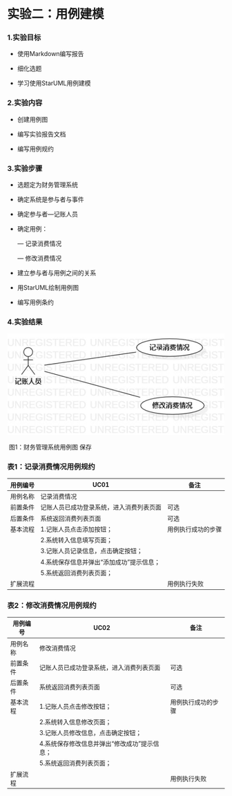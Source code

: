 # 实验二：用例建模

### 1.实验目标

- 使用Markdown编写报告

- 细化选题

- 学习使用StarUML用例建模

  

### 2.实验内容

- 创建用例图

- 编写实验报告文档

- 编写用例规约

  

### 3.实验步骤

- 选题定为财务管理系统

- 确定系统是参与者与事件

- 确定参与者—记账人员

- 确定用例：

  —  记录消费情况

  —  修改消费情况

- 建立参与者与用例之间的关系

- 用StarUML绘制用例图

- 编写用例条约

  

### 4.实验结果

![./UseCaseDiagram](UseCaseDiagram.jpg)

​                                                                图1：财务管理系统用例图
保存


### 表1：记录消费情况用例规约  

| 用例编号 | UC01                                     | 备注               |
| -------- | ---------------------------------------- | ------------------ |
| 用例名称 | 记录消费情况                             |                    |
| 前置条件 | 记账人员已成功登录系统，进入消费列表页面 | 可选               |
| 后置条件 |  系统返回消费列表页面                                       | 可选               |
| 基本流程 | 1.记账人员点击添加按钮；                 | 用例执行成功的步骤 |
|          | 2.系统转入信息填写页面；                 |                    |
|          | 3.记账人员记录信息，点击确定按钮；       |                    |
|          | 4.系统保存信息并弹出“添加成功”提示信息；           |                    |
|          | 5.系统返回消费列表页面；                 |                    |
| 扩展流程 |                                          | 用例执行失败       |

### 表2：修改消费情况用例规约  

| 用例编号 | UC02                                     | 备注               |
| -------- | ---------------------------------------- | ------------------ |
| 用例名称 | 修改消费情况                             |                    |
| 前置条件 | 记账人员已成功登录系统，进入消费列表页面 | 可选               |
| 后置条件 | 系统返回消费列表页面                                         | 可选               |
| 基本流程 | 1.记账人员点击修改按钮；                 | 用例执行成功的步骤 |
|          | 2.系统转入信息修改页面；                 |                    |
|          | 3.记账人员修改信息，点击确定按钮；       |                    |
|          | 4.系统保存修改信息并弹出“修改成功”提示信息；           |                    |
|          | 5.系统返回消费列表页面；                 |                    |
| 扩展流程 |                                          | 用例执行失败       |

 




